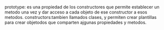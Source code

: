 prototype: es una propiedad de los constructores que permite establecer un metodo una vez y dar acceso a cada objeto de ese constructor a esos metodos.
constructors:tambien llamados clases, y permiten crear plantillas para crear objetodos que comparten ajgunas propiedades y metodos.
